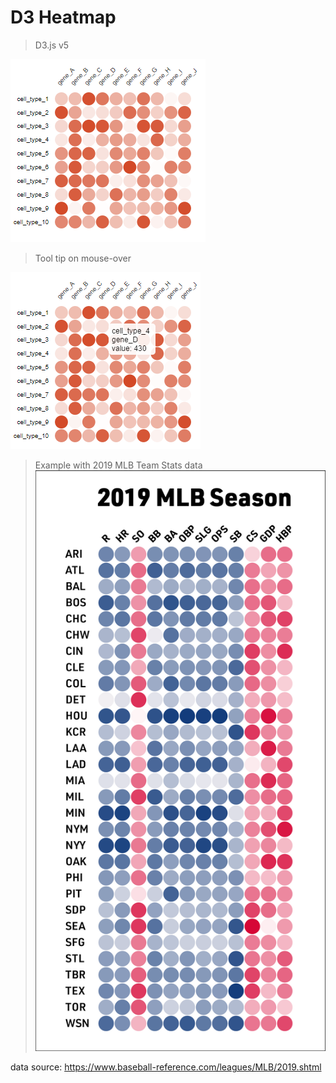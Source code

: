 # D3 Heatmap

> D3.js v5

![Screenshot](https://raw.githubusercontent.com/brudnerm/d3heatmap/master/d3heatmap_v1.0_screenshot.PNG)

> Tool tip on mouse-over

![Tooltip Screenshot](https://raw.githubusercontent.com/brudnerm/d3heatmap/master/d3heatmap_v1.0_tooltip.PNG)

> Example with 2019 MLB Team Stats data
![Tooltip Screenshot](https://raw.githubusercontent.com/brudnerm/d3heatmap/master/examples/2019-MLB.png)

data source: https://www.baseball-reference.com/leagues/MLB/2019.shtml
